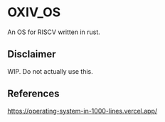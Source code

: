# OXIV_OS

An OS for RISCV written in rust.

## Disclaimer

WIP. Do not actually use this.

## References

https://operating-system-in-1000-lines.vercel.app/
